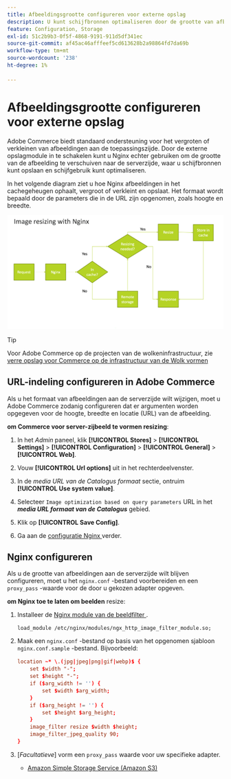 ```yaml
---
title: Afbeeldingsgrootte configureren voor externe opslag
description: U kunt schijfbronnen optimaliseren door de grootte van afbeeldingen op de server te configureren.
feature: Configuration, Storage
exl-id: 51c2b9b3-0f5f-4868-9191-911d5df341ec
source-git-commit: af45ac46afffeef5cd613628b2a98864fd7da69b
workflow-type: tm+mt
source-wordcount: '238'
ht-degree: 1%

---
```


# Afbeeldingsgrootte configureren voor externe opslag

Adobe Commerce biedt standaard ondersteuning voor het vergroten of verkleinen van afbeeldingen aan de toepassingszijde. Door de externe opslagmodule in te schakelen kunt u Nginx echter gebruiken om de grootte van de afbeelding te verschuiven naar de serverzijde, waar u schijfbronnen kunt opslaan en schijfgebruik kunt optimaliseren.

In het volgende diagram ziet u hoe Nginx afbeeldingen in het cachegeheugen ophaalt, vergroot of verkleint en opslaat. Het formaat wordt bepaald door de parameters die in de URL zijn opgenomen, zoals hoogte en breedte.

![ beeld resize ](../../assets/configuration/remote-storage-nginx-image-resize.png)

>[!TIP]
>
>Voor Adobe Commerce op de projecten van de wolkeninfrastructuur, zie [ verre opslag voor Commerce op de infrastructuur van de Wolk vormen ](cloud-support.md)

## URL-indeling configureren in Adobe Commerce

Als u het formaat van afbeeldingen aan de serverzijde wilt wijzigen, moet u Adobe Commerce zodanig configureren dat er argumenten worden opgegeven voor de hoogte, breedte en locatie (URL) van de afbeelding.

**om Commerce voor server-zijbeeld te vormen resizing**:

1. In het _Admin_ paneel, klik **[!UICONTROL Stores]** > **[!UICONTROL Settings]** > **[!UICONTROL Configuration]** > **[!UICONTROL General]** > **[!UICONTROL Web]**.

1. Vouw **[!UICONTROL Url options]** uit in het rechterdeelvenster.

1. In de _media URL van de Catalogus formaat_ sectie, ontruim **[!UICONTROL Use system value]**.

1. Selecteer `Image optimization based on query parameters` URL in het **_media URL formaat van de Catalogus_** gebied.

1. Klik op **[!UICONTROL Save Config]**.

1. Ga aan de [ configuratie Nginx ](#configure-nginx) verder.

## Nginx configureren

Als u de grootte van afbeeldingen aan de serverzijde wilt blijven configureren, moet u het `nginx.conf` -bestand voorbereiden en een `proxy_pass` -waarde voor de door u gekozen adapter opgeven.

**om Nginx toe te laten om beelden** resize:

1. Installeer de [ Nginx module van de beeldfilter ][nginx-module].

   ```shell
   load_module /etc/nginx/modules/ngx_http_image_filter_module.so;
   ```

1. Maak een `nginx.conf` -bestand op basis van het opgenomen sjabloon `nginx.conf.sample` -bestand. Bijvoorbeeld:

   ```conf
   location ~* \.(jpg|jpeg|png|gif|webp)$ {
       set $width "-";
       set $height "-";
       if ($arg_width != '') {
           set $width $arg_width;
       }
       if ($arg_height != '') {
           set $height $arg_height;
       }
       image_filter resize $width $height;
       image_filter_jpeg_quality 90;
   }
   ```

1. [_Facultatieve_] vorm een `proxy_pass` waarde voor uw specifieke adapter.

   - [Amazon Simple Storage Service (Amazon S3)](remote-storage-aws-s3.md)

<!-- link definitions -->

[nginx-module]: https://nginx.org/en/docs/http/ngx_http_image_filter_module.html
